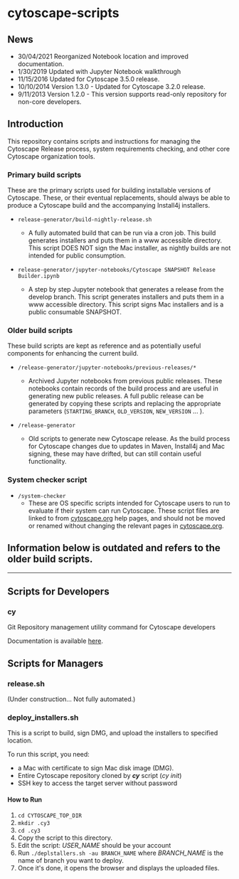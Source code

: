 # cytoscape-scripts

## News
- 30/04/2021 Reorganized Notebook location and improved documentation.
- 1/30/2019 Updated with Jupyter Notebook walkthrough
- 11/15/2016 Updated for Cytoscape 3.5.0 release.
- 10/10/2014 Version 1.3.0 - Updated for Cytoscape 3.2.0 release.
- 9/11/2013 Version 1.2.0 - This version supports read-only repository for non-core developers.

## Introduction

This repository contains scripts and instructions for managing the Cytoscape Release process, system requirements checking, and other core Cytoscape organization tools.

### Primary build scripts

These are the primary scripts used for building installable versions of Cytoscape. These, or their eventual replacements, should always be able to produce a Cytoscape build and the accompanying Install4j installers.

* ```release-generator/build-nightly-release.sh```
  - A fully automated build that can be run via a cron job. This build generates installers and puts them in a www accessible directory. This script DOES NOT sign the Mac installer, as nightly builds are not intended for public consumption.

* ```release-generator/jupyter-notebooks/Cytoscape SNAPSHOT Release Builder.ipynb```
  - A step by step Jupyter notebook that generates a release from the develop branch. This script generates installers and puts them in a www accessible directory. This script signs Mac installers and is a public consumable SNAPSHOT.

### Older build scripts

These build scripts are kept as reference and as potentially useful components for enhancing the current build.

* ```/release-generator/jupyter-notebooks/previous-releases/*```
  - Archived Jupyter notebooks from previous public releases. These notebooks contain records of the build process and are useful in generating new public releases. A full public release can be generated by copying these scripts and replacing the appropriate parameters (```STARTING_BRANCH```, ```OLD_VERSION```, ```NEW_VERSION``` ... ).

* ```/release-generator```
  - Old scripts to generate new Cytoscape release. As the build process for Cytoscape changes due to updates in Maven, Install4j and Mac signing, these may have drifted, but can still contain useful functionality.

### System checker script

* ```/system-checker```
  - These are OS specific scripts intended for Cytoscape users to run to evaluate if their system can run Cytoscape. These script files are linked to from [cytoscape.org]() help pages, and should not be moved or renamed without changing the relevant pages in [cytoscape.org]().


## Information below is outdated and refers to the older build scripts.
------------
## Scripts for Developers

### cy
Git Repository management utility command for Cytoscape developers

Documentation is available [here](https://github.com/cytoscape/cytoscape).

## Scripts for Managers

### release.sh
(Under construction... Not fully automated.)


### deploy_installers.sh
This is a script to build, sign DMG, and upload the installers to specified location.

To run this script, you need:

* a Mac with certificate to sign Mac disk image (DMG).
* Entire Cytoscape repository cloned by __*cy*__ script (_cy init_)
* SSH key to access the target server without password

#### How to Run

1. ```cd CYTOSCAPE_TOP_DIR```
1. ```mkdir .cy3```
1. ```cd .cy3```
1. Copy the script to this directory.
1. Edit the script: _USER\_NAME_ should be your account
1. Run ```./deplstallers.sh -au BRANCH_NAME``` where _BRANCH\_NAME_ is the name of branch you want to deploy.
1. Once it's done, it opens the browser and displays the uploaded files.
